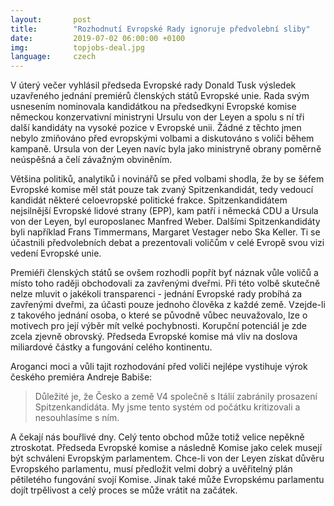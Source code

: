 ```yaml
---
layout:       post
title:        "Rozhodnutí Evropské Rady ignoruje předvolební sliby"
date:         2019-07-02 06:00:00 +0100
img:          topjobs-deal.jpg
language:     czech
---
```


V úterý večer vyhlásil předseda Evropské rady Donald Tusk výsledek uzavřeného jednání premiérů členských států Evropské unie. Rada svým usnesením nominovala kandidátkou na předsedkyni Evropské komise německou konzervativní ministryni Ursulu von der Leyen a spolu s ní tři další kandidáty na vysoké pozice v Evropské unii. Žádné z těchto jmen nebylo zmiňováno před evropskými volbami a diskutováno s voliči během kampaně. Ursula von der Leyen navíc byla jako ministryně obrany poměrně neúspěšná a čelí závažným obviněním.

<!--more-->

Většina politiků, analytiků i novinářů se před volbami shodla, že by se šéfem Evropské komise měl stát pouze tak zvaný Spitzenkandidát, tedy vedoucí kandidát některé celoevropské politické frakce. Spitzenkandidátem nejsilnější Evropské lidové strany (EPP), kam patří i německá CDU a Ursula von der Leyen, byl europoslanec Manfred Weber. Dalšími Spitzenkandidáty byli například Frans Timmermans, Margaret Vestager nebo Ska Keller. Ti se účastnili předvolebních debat a prezentovali voličům v celé Evropě svou vizi vedení Evropské unie.

Premiéři členských států se ovšem rozhodli popřít byť náznak vůle voličů a místo toho raději obchodovali za zavřenými dveřmi. Při této volbě skutečně nelze mluvit o jakékoli transparenci  - jednání Evropské rady probíhá za zavřenými dveřmi, za účasti pouze jednoho člověka z každé země. Vzejde-li z takového jednání osoba, o které se původně vůbec neuvažovalo, lze o motivech pro její výběr mít velké pochybnosti. Korupční potenciál je zde zcela zjevně obrovský. Předseda Evropské komise má vliv na doslova miliardové částky a fungování celého kontinentu. 

Aroganci moci a vůli tajit rozhodování před voliči nejlépe vystihuje výrok českého premiéra Andreje Babiše:

> Důležité je, že Česko a země V4 společně s Itálií zabránily prosazení Spitzenkandidáta. My jsme tento systém od počátku kritizovali a nesouhlasíme s ním.

A čekají nás bouřlivé dny. Celý tento obchod může totiž velice nepěkně ztroskotat. Předseda Evropské komise a následně Komise jako celek musejí být schváleni Evropským parlamentem. Chce-li von der Leyen získat důvěru Evropského parlamentu, musí předložit velmi dobrý a uvěřitelný plán pětiletého fungování svojí Komise. Jinak také může Evropskému parlamentu dojít trpělivost a celý proces se může vrátit na začátek.

